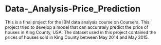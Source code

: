 # Data-_Analysis-Price_Prediction
This is a final project for the IBM data analysis course on Coursera.
This project tried to develop a model that can accurately predict the price of houses in King County, USA.
The dataset used in this project contained the prices of houses sold in King County between May 2014 and May 2015. 
 
